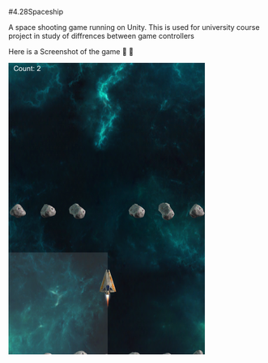 #4.28Spaceship

A space shooting game running on Unity. This is used for university course project in study of diffrences between game controllers

Here is a Screenshot of the game :milky_way: :rocket:

![Spaceshooting](/Screen.png)
